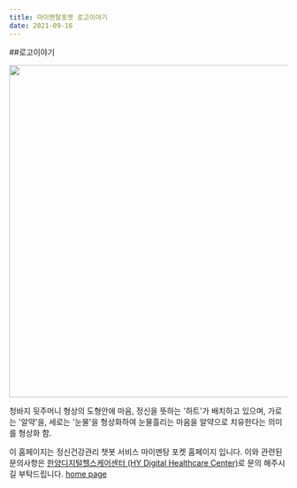 ```yaml
---
title: 마이멘탈포켓 로고이야기
date: 2021-09-16
---
```


##로고이야기

<img size src="http://digitalhealthcare.or.kr/wp-content/uploads/2021/09/My-mental-pocket-Poster-v5-scaled.jpg" width="600">

청바지 뒷주머니 형상의 도형안에 마음, 정신을 뜻하는 '하트'가 배치하고 있으며, 
가로는 '알약'을, 세로는 '눈물'을 형상화하여 눈물흘리는 마음을 알약으로 치유한다는 의미를 형상화 함.



이 홈페이지는 정신건강관리 챗봇 서비스 마이멘탕 포켓 홈페이지 입니다. 이와 관련된 문의사항은 <a href="https://digitalhealthcare.or.kr">한양디지털헬스케어센터 (HY Digital Healthcare Center)</a>로 문의 해주시길 부탁드립니다. [home page](/)




